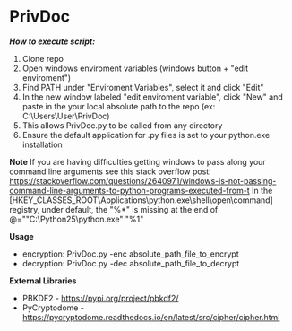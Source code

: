 # PrivDoc

***How to execute script:***
1. Clone repo
2. Open windows enviroment variables (windows button + "edit enviroment")
3. Find PATH under "Enviroment Variables", select it and click "Edit"
4. In the new window labeled "edit enviroment variable", click "New" and paste in the your local absolute path to the repo (ex: C:\Users\User\PrivDoc)
5. This allows PrivDoc.py to be called from any directory
6. Ensure the default application for .py files is set to your python.exe installation

**Note**
    If you are having difficulties getting windows to pass along your command line arguments
    see this stack overflow post: https://stackoverflow.com/questions/2640971/windows-is-not-passing-command-line-arguments-to-python-programs-executed-from-t
    In the [HKEY_CLASSES_ROOT\Applications\python.exe\shell\open\command] registry, under default, the "%*" is missing at the end of @="\"C:\\Python25\\python.exe\" \"%1\"

**Usage**
- encryption: PrivDoc.py -enc absolute_path_file_to_encrypt
- decryption: PrivDoc.py -dec absolute_path_file_to_decrypt

**External Libraries**
- PBKDF2 - https://pypi.org/project/pbkdf2/
- PyCryptodome - https://pycryptodome.readthedocs.io/en/latest/src/cipher/cipher.html
